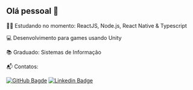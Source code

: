 ## Olá pessoal 👋

👨‍💻 Estudando no momento: ReactJS, Node.js, React Native & Typescript

💻 Desenvolvimento para games usando Unity

📚 Graduado: Sistemas de Informação

📬 Contatos:

[![GitHub Bagde](https://img.shields.io/github/followers/brunofarias?label=follow&style=social)](https://github.com/brunofarias)
[![Linkedin Badge](https://img.shields.io/badge/-LinkedIn-blue?style=flat-square&logo=Linkedin&logoColor=white&link=https://www.linkedin.com/in/brunofarias82)](https://www.linkedin.com/in/brunofarias82)
